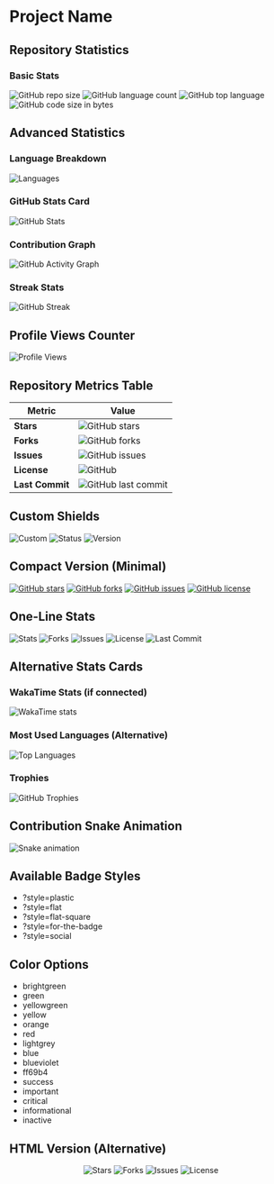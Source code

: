 # Project Name

<!-- Replace 'username' and 'repository-name' with your actual GitHub username and repository name -->

## Repository Statistics

### Basic Stats
![GitHub repo size](https://img.shields.io/github/repo-size/rihts-4/rihts-4)
![GitHub language count](https://img.shields.io/github/languages/count/username/repository-name)
![GitHub top language](https://img.shields.io/github/languages/top/rihts-4/rihts-4)
![GitHub code size in bytes](https://img.shields.io/github/languages/code-size/username/repository-name)


## Advanced Statistics

### Language Breakdown
![Languages](https://github-readme-stats.vercel.app/api/top-langs/?username=username&layout=compact&theme=vision-friendly-dark)

### GitHub Stats Card
![GitHub Stats](https://github-readme-stats.vercel.app/api?username=username&show_icons=true&theme=vision-friendly-dark)

### Contribution Graph
![GitHub Activity Graph](https://github-readme-activity-graph.cyclic.app/graph?username=username&theme=react-dark)

### Streak Stats
![GitHub Streak](https://github-readme-streak-stats.herokuapp.com/?user=username&theme=dark)

## Profile Views Counter
![Profile Views](https://komarev.com/ghpvc/?username=username&color=blue)

## Repository Metrics Table

| Metric | Value |
|--------|-------|
| **Stars** | ![GitHub stars](https://img.shields.io/github/stars/username/repository-name) |
| **Forks** | ![GitHub forks](https://img.shields.io/github/forks/username/repository-name) |
| **Issues** | ![GitHub issues](https://img.shields.io/github/issues/username/repository-name) |
| **License** | ![GitHub](https://img.shields.io/github/license/username/repository-name) |
| **Last Commit** | ![GitHub last commit](https://img.shields.io/github/last-commit/username/repository-name) |

## Custom Shields

![Custom](https://img.shields.io/badge/Custom-Badge-brightgreen)
![Status](https://img.shields.io/badge/Status-Active-success)
![Version](https://img.shields.io/badge/Version-1.0.0-blue)

## Compact Version (Minimal)

[![GitHub stars](https://img.shields.io/github/stars/username/repository-name)](https://github.com/username/repository-name/stargazers)
[![GitHub forks](https://img.shields.io/github/forks/username/repository-name)](https://github.com/username/repository-name/network)
[![GitHub issues](https://img.shields.io/github/issues/username/repository-name)](https://github.com/username/repository-name/issues)
[![GitHub license](https://img.shields.io/github/license/username/repository-name)](https://github.com/username/repository-name/blob/main/LICENSE)

## One-Line Stats

![Stats](https://img.shields.io/github/stars/username/repository-name) ![Forks](https://img.shields.io/github/forks/username/repository-name) ![Issues](https://img.shields.io/github/issues/username/repository-name) ![License](https://img.shields.io/github/license/username/repository-name) ![Last Commit](https://img.shields.io/github/last-commit/username/repository-name)

<!-- Alternative GitHub Stats Services -->

## Alternative Stats Cards

### WakaTime Stats (if connected)
![WakaTime stats](https://github-readme-stats.vercel.app/api/wakatime?username=username&theme=dark)

### Most Used Languages (Alternative)
![Top Languages](https://github-readme-stats.vercel.app/api/top-langs/?username=username&hide=html,css&langs_count=8&layout=compact&theme=dark)

### Trophies
![GitHub Trophies](https://github-profile-trophy.vercel.app/?username=username&theme=darkhub)

## Contribution Snake Animation
![Snake animation](https://github.com/username/username/blob/output/github-contribution-grid-snake.svg)

## Available Badge Styles
- ?style=plastic
- ?style=flat
- ?style=flat-square
- ?style=for-the-badge
- ?style=social

## Color Options
- brightgreen
- green
- yellowgreen
- yellow
- orange
- red
- lightgrey
- blue
- blueviolet
- ff69b4
- success
- important
- critical
- informational
- inactive

## HTML Version (Alternative)
<div align="center">
  <img src="https://img.shields.io/github/stars/username/repository-name" alt="Stars"/>
  <img src="https://img.shields.io/github/forks/username/repository-name" alt="Forks"/>
  <img src="https://img.shields.io/github/issues/username/repository-name" alt="Issues"/>
  <img src="https://img.shields.io/github/license/username/repository-name" alt="License"/>
</div>
